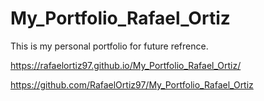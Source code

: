 # My_Portfolio_Rafael_Ortiz

This is my personal portfolio for future refrence.

https://rafaelortiz97.github.io/My_Portfolio_Rafael_Ortiz/

https://github.com/RafaelOrtiz97/My_Portfolio_Rafael_Ortiz
